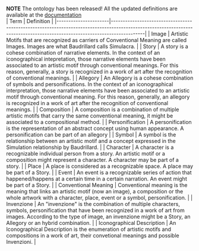 **NOTE** The ontology has been released! All the updated definitions are available at the [documentation](https://w3id.org/icon/docs)   
| Term                 | Definition                                                                                                                                                            |
|----------------------|--------------------------------------------------------------------------------------------------------------------------------------------------------------------------|
| Image                | Artistic Motifs that are recognized as carriers of Conventional Meaning   are called Images. Images are what Baudrillard calls Simulacra.                                                                              |
| Story                | A story is a cohese combination of narrative elements. In the context of an iconographical intepretation, those narrative elements have been associated to an artistic motif through conventional meanings. For this reason, generally, a story is recognized in a work of art after the recognition of conventional meanings.                                                                              |
| Allegory             | An Allegory is a cohese combination of symbols and personifications. In the context of an iconographical interpretation, those narrative elements have been associated to an artistic motif through conventional meaning. For this reason, generally, an allegory is recognized in a work of art after the recognition of conventional meanings.                                                                                |
| Composition          | A composition is a combination of multiple artistic motifs that carry the same conventional meaning, it might be associated to a compositional method.                                                                   |
| Personification      | A personification is the representation of an abstract concept using   human appearance. A personification can be part of an allegory                                                                                 |
| Symbol               | A symbol is the relationship between an artistic motif and a concept expressed in the Simulation relationship by Baudrillard.                                                          |
| Character            | A character is a recognizable individual person from a story. An artistic   motif or a composition might represent a character. A character may be part of a story.                                           |
| Place                | A place is considered as a recognizable space. A place may be part of  a Story.                                                                                                                       |
| Event                | An event is a recognizable series of action that happened/happens at a   certain time in a certain narration. An event might be part of  a Story.                                                                               |
| Conventional Meaning | Conventional meaning is the meaning that links an artistic motif (now an   image), a composition or the whole artwork with a character, place, event or a symbol, personification.                         |
| Invenzione           | An "invenzione" is the combination of multiple characters, symbols, personification that have been recognized in a work of art from images.   According to the type of image, an invenzione might be a Story, an Allegory   or an hybrid combination. |
| Iconographical Description | An Iconographical Description is the enumeration of artistic motifs and compositions in a work of art, their convetional meanings and possible Invenzioni. |